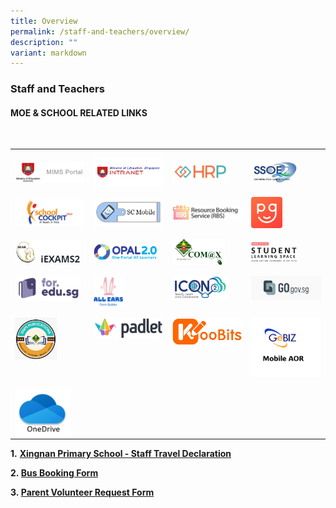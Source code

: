 ```yaml
---
title: Overview
permalink: /staff-and-teachers/overview/
description: ""
variant: markdown
---
```

### Staff and Teachers
#### MOE &amp; SCHOOL RELATED LINKS
   <br>   

<table class="MsoTableGrid" border="0" cellspacing="0" cellpadding="0" style="border-collapse:collapse;border:none;mso-yfti-tbllook:1184;mso-padding-alt:
 0cm 5.4pt 0cm 5.4pt;mso-border-insideh:none;mso-border-insidev:none"><tbody><tr style="mso-yfti-irow:0;mso-yfti-firstrow:yes;height:41.45pt"><td width="155" valign="middle" style="width:116.2pt;padding:0cm 5.4pt 0cm 5.4pt;
  height:41.45pt"><p class="MsoNormal" style="margin-bottom:0cm;line-height:normal"> <a href="https://idp.mims.moe.gov.sg/nidp/saml2/sso"><img src="/images/sat1.png" style="width:99%"></a> </p></td><td width="155" valign="middle" style="width:116.2pt;padding:0cm 5.4pt 0cm 5.4pt;
  height:41.45pt"><p class="MsoNormal" style="margin-bottom:0cm;line-height:normal"><a href="https://intranet.moe.gov.sg/"><img src="/images/sat2.png" style="width:100%"></a> 	</p></td><td width="155" valign="middle" style="width:116.25pt;padding:0cm 5.4pt 0cm 5.4pt;
  height:41.45pt"><p class="MsoNormal" style="margin-bottom:0cm;line-height:normal"><a href="https://www.hrp.gov.sg/hrp/#/"><img src="/images/sat3.png" style="width:80%"></a></p></td><td width="155" valign="middle" style="width:116.25pt;padding:0cm 5.4pt 0cm 5.4pt;
  height:41.45pt"><p class="MsoNormal" style="margin-bottom:0cm;line-height:normal"><a href="https://ssoe2.moe.edu.sg/"><img src="/images/sat4.png" style="width:65%"></a></p></td></tr><tr style="mso-yfti-irow:1;height:38.8pt"><td width="155" valign="middle" style="width:116.2pt;padding:0cm 5.4pt 0cm 5.4pt;
  height:38.8pt"><p class="MsoNormal" style="margin-bottom:0cm;line-height:normal"><a href="https://schoolcockpit.moe.gov.sg/"><img src="/images/sat5.png" style="width:99%"></a></p></td><td width="155" valign="middle" style="width:116.2pt;padding:0cm 5.4pt 0cm 5.4pt;
  height:38.8pt"><p class="MsoNormal" style="margin-bottom:0cm;line-height:normal"><a href="https://scmobile.moe.edu.sg/login"><img src="/images/sat6.png" style="width:100%"></a></p></td><td width="155" valign="middle" style="width:116.25pt;padding:0cm 5.4pt 0cm 5.4pt;
  height:38.8pt"><p class="MsoNormal" style="margin-bottom:0cm;line-height:normal"><a href="https://rbs.avero-tech.com/"><img src="/images/sat7.png" style="width:120%"></a></p></td><td width="155" valign="middle" style="width:116.25pt;padding:0cm 5.4pt 0cm 5.4pt;
  height:38.8pt"><p class="MsoNormal" style="margin-bottom:0cm;line-height:normal"><a href="https://pg.moe.edu.sg/"><img src="/images/sat8.png" style="width:45%"></a></p></td></tr><tr style="mso-yfti-irow:2;height:41.45pt"><td width="155" valign="middle" style="width:116.2pt;padding:0cm 5.4pt 0cm 5.4pt;
  height:41.45pt"><p class="MsoNormal" style="margin-bottom:0cm;line-height:normal"><a href="https://iexams.seab.gov.sg/"><img src="/images/sat9.png" style="width:95%"></a></p></td><td width="155" valign="middle" style="width:116.2pt;padding:0cm 5.4pt 0cm 5.4pt;
  height:41.45pt"><p class="MsoNormal" style="margin-bottom:0cm;line-height:normal"><a href="https://opal2.moe.edu.sg/"><img src="/images/sat10.png" style="width:90%"></a></p></td><td width="155" valign="middle" style="width:116.25pt;padding:0cm 5.4pt 0cm 5.4pt;
  height:41.45pt"><p class="MsoNormal" style="margin-bottom:0cm;line-height:normal"><a href="https://sites.google.com/moe.edu.sg/communication-channel-teachers/home?authuser=1"><img src="/images/sat11.png" style="width:75%"></a> </p></td><td width="155" valign="middle" style="width:116.25pt;padding:0cm 5.4pt 0cm 5.4pt;
  height:41.45pt"><p class="MsoNormal" style="margin-bottom:0cm;line-height:normal"><a href="https://vle.learning.moe.edu.sg/login"><img src="/images/sat12.png" style="width:65%"></a></p></td></tr><tr style="mso-yfti-irow:3;height:41.45pt"><td width="155" valign="top" style="width:116.2pt;padding:0cm 5.4pt 0cm 5.4pt;
  height:41.45pt"><p class="MsoNormal" style="margin-bottom:0cm;line-height:normal"><a href="https://for.edu.sg/#/"><img src="/images/sat13.png" style="width:95%"></a> </p></td><td width="155" valign="top" style="width:116.2pt;padding:0cm 5.4pt 0cm 5.4pt;
  height:41.45pt"><p class="MsoNormal" style="margin-bottom:0cm;line-height:normal"><a href="https://forms.moe.edu.sg/"><img src="/images/sat14.png" style="width:45%"></a></p></td><td width="155" valign="top" style="width:116.25pt;padding:0cm 5.4pt 0cm 5.4pt;
  height:41.45pt"><p class="MsoNormal" style="margin-bottom:0cm;line-height:normal"><a href="https://idp.mims.moe.gov.sg/nidp/saml2/sso"><img src="/images/iconlink.png" style="width:80%"></a></p></td><td width="155" valign="top" style="width:116.25pt;padding:0cm 5.4pt 0cm 5.4pt;
  height:41.45pt"><p class="MsoNormal" style="margin-bottom:0cm;line-height:normal"><a href="https://go.gov.sg/#/"><img src="/images/gogov.jpg" style="width:100%"></a></p></td></tr><tr style="mso-yfti-irow:4;mso-yfti-lastrow:yes;height:38.8pt"><td width="155" valign="top" style="width:116.2pt;padding:0cm 5.4pt 0cm 5.4pt;
  height:38.8pt"><p class="MsoNormal" style="margin-bottom:0cm;line-height:normal"><a href="https://sites.google.com/xnps.edu.sg/xnps-publications/home?pli=1&amp;authuser=1"><img src="/images/Publication.jpeg" style="width:60%"></a></p></td><td width="155" valign="top" style="width:116.2pt;padding:0cm 5.4pt 0cm 5.4pt;
  height:38.8pt"><p class="MsoNormal" style="margin-bottom:0cm;line-height:normal"><a href="https://xnps.padlet.org"><img src="/images/sat16.png" style="width:100%"></a></p></td><td width="155" valign="top" style="width:116.25pt;padding:0cm 5.4pt 0cm 5.4pt;
  height:38.8pt"><p class="MsoNormal" style="margin-bottom:0cm;line-height:normal"><a href="https://www.koobits.com/"><img src="/images/sat15.png" style="width:100%">	</a></p></td><td width="155" valign="top" style="width:116.25pt;padding:0cm 5.4pt 0cm 5.4pt;
  height:40pt"><p class="MsoNormal" style="margin-bottom:0cm;line-height:normal"><a href="https://www.gebiz.gov.sg/egov/"><img src="/images/gebiz%20mobile.png" style="width:100%"></a></p></td></tr><tr><td width="155" valign="top" style="width:116.25pt;padding:0cm 5.4pt 0cm 5.4pt;
  height:40pt"><p class="MsoNormal" style="margin-bottom:0cm;line-height:normal"><a href="https://onedrive.live.com/login/"><img src="/images/Our%20Staff/Staff%20Page%20Icon/m365.png" style="width:80%"></a></p></td></tr></tbody></table>


       

	
	

**1.**&nbsp;**[Xingnan Primary School - Staff Travel Declaration](https://form.gov.sg/6642d3a1048abac439daaf13)**&nbsp;&nbsp;  

  
**2.&nbsp;[Bus Booking Form](https://docs.google.com/forms/d/1qYdbi7NHF5L_oGCV2K5MqR5j0ttNFn9a0O-CJLoCg1E/viewform)**  

**3.&nbsp;[Parent Volunteer Request Form](https://goo.gl/forms/0FMptHySCjBxd0kI3)**